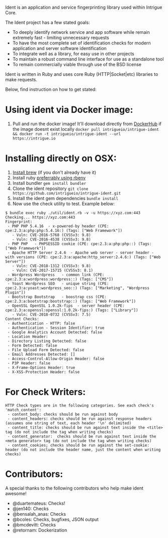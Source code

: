 Ident is an application and service fingerprinting library used within Intrigue Core. 

The Ident project has a few stated goals: 
 - To deeply identify network service and app software while remain extremely fast - limiting unnecessary requests
 - To have the most complete set of identification checks for modern application and server software identification 
 - To integrate well as a library, for easy use in other projects
 - To maintain a robust command line interface for use as a standalone tool 
 - To remain commercially viable through use of the BSD license

 Ident is written in Ruby and uses core Ruby (HTTP|Socket|etc) libraries to make requests. 

 Below, find instruction on how to get stated:

Using ident via Docker image:
=============================
1) Pull and run the docker image! It'll download directly from [DockerHub](https://cloud.docker.com/u/intrigueio/repository/docker/intrigueio/intrigue-ident) if the image doesnt exist locally
  `docker pull intrigueio/intrigue-ident && docker run -t intrigueio/intrigue-ident --url https://intrigue.io`

Installing directly on OSX:
===========================
1) [Install brew](https://brew.sh/) (if you don't already have it)
2) Install ruby [preferrably using rbenv](https://github.com/rbenv/rbenv#installation)
3) Install bundler `gem install bundler`
4) Clone the ident repository `git clone https://github.com/intrigueio/intrigue-ident.git`
5) Install the ident gem dependencies `bundle install`
6) Now use the check utility to test. Example below:
```
$ bundle exec ruby ./util/ident.rb -v -u https://xyz.com:443
Checking... https://xyz.com:443
Fingerprint:
 - PHP PHP 5.4.16  - x-powered-by header (CPE: cpe:2.3:a:php:php:5.4.16:) (Tags: ["Web Framework"])
   - Vuln: CVE-2016-5768 (CVSSv3: 9.8)
   - Vuln: CVE-2016-4538 (CVSSv3: 9.8)
 - PHP PHP   - PHPSESSID cookie (CPE: cpe:2.3:a:php:php::) (Tags: ["Web Framework"])
 - Apache HTTP Server 2.4.6  - Apache web server - server header - with versions (CPE: cpe:2.3:a:apache:http_server:2.4.6:) (Tags: ["Web Server"])
   - Vuln: CVE-2018-1312 (CVSSv3: 9.8)
   - Vuln: CVE-2017-15715 (CVSSv3: 8.1)
 - Wordpress Wordpress   - common link (CPE: cpe:2.3:a:wordpress:wordpress::) (Tags: ["CMS"])
 - Yoast Wordpress SEO   - unique string (CPE: cpe:2.3:a:yoast:wordpress_seo::) (Tags: ["Marketing", "Wordpress Plugin"])
 - Bootstrap Bootstrap   - boostrap css (CPE: cpe:2.3:a:bootstrap:bootstrap::) (Tags: ["Web Framework"])
 - OpenSSL OpenSSL 1.0.2k-fips  - server header (CPE: cpe:2.3:a:openssl:openssl:1.0.2k-fips:) (Tags: ["Library"])
   - Vuln: CVE-2018-0732 (CVSSv3: 7.5)
Content Checks:
 - Authentication - HTTP: false
 - Authentication - Session Identifier: true
 - Google Analytics Account Detected: false
 - Location Header: 
 - Directory Listing Detected: false
 - Form Detected: false
 - File Upload Form Detected: false
 - Email Addresses Detected: []
 - Access-Control-Allow-Origin Header: false
 - P3P Header: false
 - X-Frame-Options Header: true
 - X-XSS-Protection Header: false
```

For Check Writers: 
===================
```
HTTP Check types are in the following categories. See each check's 'match_content': 
 - content_body: checks should be run against body
 - content_headers: checks should be run against response headers (assumes one string of text, each header '\n' delimited)
 - content_title: checks should be run against text inside the <title> tag (do not include the tag when writing checks)
 - content_generator:  checks should be run against text inside the <meta generator> tag (do not include the tag when writing checks)
 - content_cookies; checks should be run against the set-cookie: header (do not include the header name, just the content when writing checks)
 ```


Contributors:
=============

A special thanks to the following contributors who help make ident awesome!
 - @duartemateus: Checks!
 - @jen140: Checks
 - @bensalah_anas: Checks
 - @bcoles: Checks, bugfixes, JSON output
 - @bmcdevitt: Checks
 - @retornam: Dockerization
